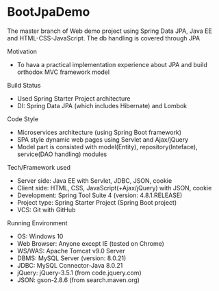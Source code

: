 # BootJpaDemo
The master branch of Web demo project using Spring Data JPA, Java EE and HTML-CSS-JavaScript. The db handling is covered through JPA

Motivation
- To hava a practical implementation experience about JPA and build orthodox MVC framework model

Build Status
- Used Spring Starter Project architecture
- DI: Spring Data JPA (which includes Hibernate) and Lombok

Code Style
- Microservices architecture (using Spring Boot framework)
- SPA style dynamic web pages using Servlet and Ajax/jQuery
- Model part is consisted with model(Entity), repository(Inteface), service(DAO handling) modules

Tech/Framework used
- Server side: Java EE with Servlet, JDBC, JSON, cookie
- Client side: HTML, CSS, JavaScript(+Ajax/jQuery) with JSON, cookie
- Development: Spring Tool Suite 4 (version: 4.8.1.RELEASE)
- Project type: Spring Starter Project (Spring Boot project)
- VCS: Git with GitHub

Running Environment
- OS: Windows 10
- Web Browser: Anyone except IE (tested on Chrome)
- WS/WAS: Apache Tomcat v9.0 Server
- DBMS: MySQL Server (version: 8.0.21)
- JDBC: MySQL Connector-Java 8.0.21
- jQuery: jQuery-3.5.1 (from code.jquery.com)
- JSON: gson-2.8.6 (from search.maven.org)
